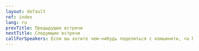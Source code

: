 ```yaml
---
layout: default
ref: index
lang: ru
prevTitle: Предыдущие встречи
nextTitle: Следующие встречи
callForSpeakers: Если вы хотите чем-нибудь поделиться с комьюнити, <a href="#write-anchor">предложите доклад</a>. Мы поможем и это будет клёвый опыт.
---
```


